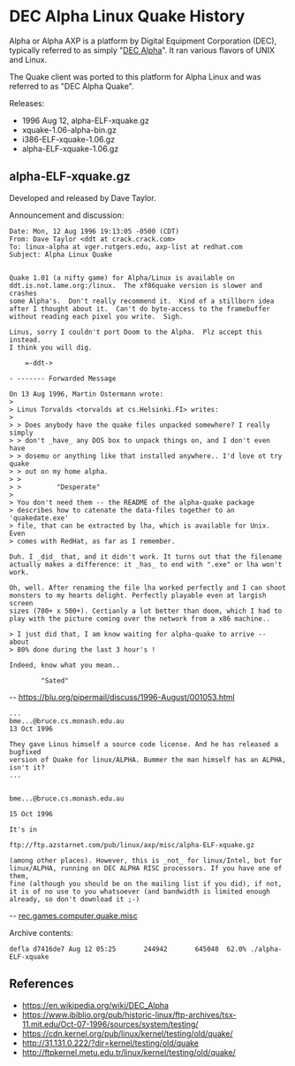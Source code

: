 # DEC Alpha Linux Quake History

Alpha or Alpha AXP is a platform by Digital Equipment Corporation (DEC), typically referred to as simply "[DEC Alpha](https://en.wikipedia.org/wiki/DEC_Alpha)". It ran various flavors of UNIX and Linux.

The Quake client was ported to this platform for Alpha Linux and was referred to as "DEC Alpha Quake".

Releases:

* 1996 Aug 12, alpha-ELF-xquake.gz
* xquake-1.06-alpha-bin.gz
* i386-ELF-xquake-1.06.gz
* alpha-ELF-xquake-1.06.gz




## alpha-ELF-xquake.gz

Developed and released by Dave Taylor.

Announcement and discussion:

```text
Date: Mon, 12 Aug 1996 19:13:05 -0500 (CDT)
From: Dave Taylor <ddt at crack.crack.com>
To: linux-alpha at vger.rutgers.edu, axp-list at redhat.com
Subject: Alpha Linux Quake


Quake 1.01 (a nifty game) for Alpha/Linux is available on
ddt.is.not.lame.org:/linux.  The xf86quake version is slower and crashes
some Alpha's.  Don't really recommend it.  Kind of a stillborn idea
after I thought about it.  Can't do byte-access to the framebuffer
without reading each pixel you write.  Sigh.

Linus, sorry I couldn't port Doom to the Alpha.  Plz accept this instead.
I think you will dig.

	=-ddt->

- ------- Forwarded Message

On 13 Aug 1996, Martin Ostermann wrote:
>
> Linus Torvalds <torvalds at cs.Helsinki.FI> writes:
>
> > Does anybody have the quake files unpacked somewhere? I really simply
> > don't _have_ any DOS box to unpack things on, and I don't even have
> > dosemu or anything like that installed anywhere.. I'd love ot try quake
> > out on my home alpha.
> >
> > 		"Desperate"
>
> You don't need them -- the README of the alpha-quake package
> describes how to catenate the data-files together to an 'quakedate.exe'
> file, that can be extracted by lha, which is available for Unix. Even
> comes with RedHat, as far as I remember.

Duh. I _did_ that, and it didn't work. It turns out that the filename
actually makes a difference: it _has_ to end with ".exe" or lha won't
work.

Oh, well. After renaming the file lha worked perfectly and I can shoot
monsters to my hearts delight. Perfectly playable even at largish screen
sizes (700+ x 500+). Certianly a lot better than doom, which I had to
play with the picture coming over the network from a x86 machine..

> I just did that, I am know waiting for alpha-quake to arrive -- about
> 80% done during the last 3 hour's !

Indeed, know what you mean..

		"Sated"
```
-- https://blu.org/pipermail/discuss/1996-August/001053.html

```text
...
bme...@bruce.cs.monash.edu.au
13 Oct 1996

They gave Linus himself a source code license. And he has released a bugfixed
version of Quake for linux/ALPHA. Bummer the man himself has an ALPHA,
isn't it?
...


bme...@bruce.cs.monash.edu.au

15 Oct 1996

It's in

ftp://ftp.azstarnet.com/pub/linux/axp/misc/alpha-ELF-xquake.gz

(among other places). However, this is _not_ for linux/Intel, but for
linux/ALPHA, running on DEC ALPHA RISC processors. If you have one of them,
fine (although you should be on the mailing list if you did), if not,
it is of no use to you whatsoever (and bandwidth is limited enough
already, so don't download it ;-)
```
-- [rec.games.computer.quake.misc](https://groups.google.com/g/rec.games.computer.quake.misc/c/cKGT0uqJP5Y/m/4C8Z5ciyisgJ)


Archive contents:

```text
defla d7416de7 Aug 12 05:25       244942       645048  62.0% ./alpha-ELF-xquake
```



## References

* https://en.wikipedia.org/wiki/DEC_Alpha
* https://www.ibiblio.org/pub/historic-linux/ftp-archives/tsx-11.mit.edu/Oct-07-1996/sources/system/testing/
* https://cdn.kernel.org/pub/linux/kernel/testing/old/quake/
* http://31.131.0.222/?dir=kernel/testing/old/quake
* http://ftpkernel.metu.edu.tr/linux/kernel/testing/old/quake/